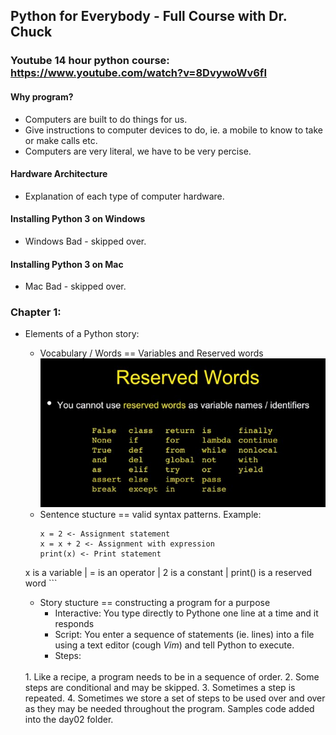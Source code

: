 ## Python for Everybody - Full Course with Dr. Chuck
### Youtube 14 hour python course: https://www.youtube.com/watch?v=8DvywoWv6fI

#### Why program?
- Computers are built to do things for us.
- Give instructions to computer devices to do, ie. a mobile to know to take or make calls etc.
- Computers are very literal, we have to be very percise. 

#### Hardware Architecture
- Explanation of each type of computer hardware. 

#### Installing Python 3 on Windows
- Windows Bad - skipped over.

#### Installing Python 3 on Mac
- Mac Bad - skipped over.

### Chapter 1:
- Elements of a Python story: 
	- Vocabulary / Words == Variables and Reserved words
![Reserved Words](/freecodecamp/images/reservedwords.jpeg)
	- Sentence stucture == valid syntax patterns. Example: 
		```
		x = 2 <- Assignment statement
		x = x + 2 <- Assignment with expression
		print(x) <- Print statement

	x is a variable | = is an operator | 2 is a constant | print() is a reserved word
		```

	- Story stucture == constructing a program for a purpose 
		- Interactive: You type directly to Pythone one line at a time and it responds
		- Script: You enter a sequence of statements (ie. lines) into a file using a text editor (cough _Vim_) and tell Python to execute.
		- Steps: 
	</br>	
		1. Like a recipe, a program needs to be in a sequence of order.
		2. Some steps are conditional and may be skipped.
		3. Sometimes a step is repeated.
		4. Sometimes we store a set of steps to be used over and over as they may be needed throughout the program.
		Samples code added into the day02 folder.







